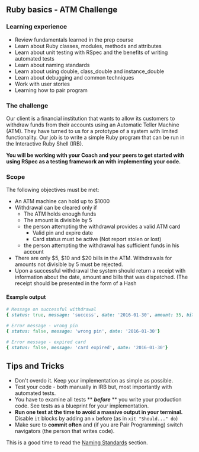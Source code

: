 ## Ruby basics - ATM Challenge

### Learning experience

* Review fundamentals learned in the prep course
* Learn about Ruby classes, modules, methods and attributes
* Learn about unit testing with RSpec and the benefits of writing automated tests
* Learn about naming standards
* Learn about using double, class\_double and instance\_double
* Learn about debugging and common techniques
* Work with user stories
* Learning how to pair program

### The challenge

Our client is a financial institution that wants to allow its customers to withdraw funds from their accounts using an Automatic Teller Machine \(ATM\). They have turned to us for a prototype of a system with limited functionality. Our job is to write a simple Ruby program that can be run in the Interactive Ruby Shell \(IRB\).

**You will be working with your Coach and your peers to get started with using RSpec as a testing framework an with implementing your code.**

### Scope

The following objectives must be met:

* An ATM machine can hold up to $1000
* Withdrawal can be cleared only if 
  * The ATM holds enough funds
  * The amount is divisible by 5
  * the person attempting the withdrawal provides a valid ATM card
    * Valid pin and expire date
    * Card status must be active \(Not report stolen or lost\)
  * the person attempting the withdrawal has sufficient funds in his account
* There are only $5, $10 and $20 bills in the ATM. Withdrawals for amounts not divisible by 5 must be rejected.
* Upon a successful withdrawal the system should return a receipt with information about the date, amount and bills that was dispatched. \(The receipt should be presented in the form of a Hash

#### Example output

```ruby
# Message on successful withdrawal
{ status: true, message: 'success', date: '2016-01-30', amount: 35, bills: [20,10,5]}

# Error message - wrong pin
{ status: false, message: 'wrong pin', date: '2016-01-30'}

# Error message - expired card
{ status: false, message: 'card expired', date: '2016-01-30'}
```

## Tips and Tricks

* Don't overdo it. Keep your implementation as simple as possible.
* Test your code - both manually in IRB but, most importantly with automated tests.
* You have to examine all tests ** **_**before**_** ** you write your production code. See tests as a blueprint for your implementation.
* **Run one test at the time to avoid a massive output in your terminal.** Disable `it` blocks by adding  an `x` before \(as in `xit "Should..." do`\)
* Make sure to **commit often** and \(if you are Pair Programming\) switch navigators \(the person that writes code\).

This is a good time to read the [Naming Standards](../extras/naming_standards.md) section.

